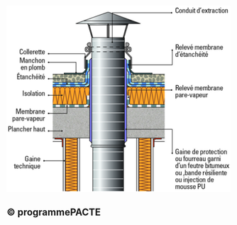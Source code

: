 ![](<images/Ventilation Mécanique Répartie (VMR) - Traversée de parois - 22/_page_0_Figure_0.jpeg>)

## © programmePACTE